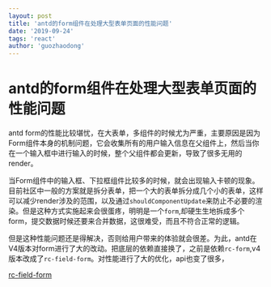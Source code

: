 ```yaml
---
layout: post
title: 'antd的form组件在处理大型表单页面的性能问题'
date: '2019-09-24'
tags: 'react'
author: 'guozhaodong'
---
```


# antd的form组件在处理大型表单页面的性能问题

antd form的性能比较堪忧，在大表单，多组件的时候尤为严重，主要原因是因为Form组件本身的机制问题，它会收集所有的用户输入信息在父组件上，然后当你在一个输入框中进行输入的时候，整个父组件都会更新，导致了很多无用的render。

当Form组件中的输入框、下拉框组件比较多的时候，就会出现输入卡顿的现象。目前社区中一般的方案就是拆分表单，把一个大的表单拆分成几个小的表单，这样可以减少render涉及的范围，以及通过`shouldComponentUpdate`来防止不必要的渲染。但是这种方式实施起来会很蛋疼，明明是一个`form`,却硬生生地拆成多个form，提交数据时候还要来合并数据，这很难受，而且不符合正常的逻辑。

但是这种性能问题还是得解决，否则给用户带来的体验就会很差。为此，antd在V4版本对form进行了大的改动。把底层的依赖直接换了，之前是依赖`rc-form`,v4版本改成了`rc-field-form`。对性能进行了大的优化，api也变了很多，

[rc-field-form](https://rc-field-form.react-component.now.sh/?selectedKind=rc-field-form&selectedStory=readMe&full=0&addons=1&stories=1&panelRight=0&addonPanel=storybook%2Factions%2Factions-panel)












